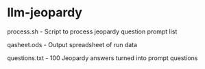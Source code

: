 # llm-jeopardy
process.sh - Script to process jeopardy question prompt list

qasheet.ods - Output spreadsheet of run data

questions.txt - 100 Jeopardy answers turned into prompt questions